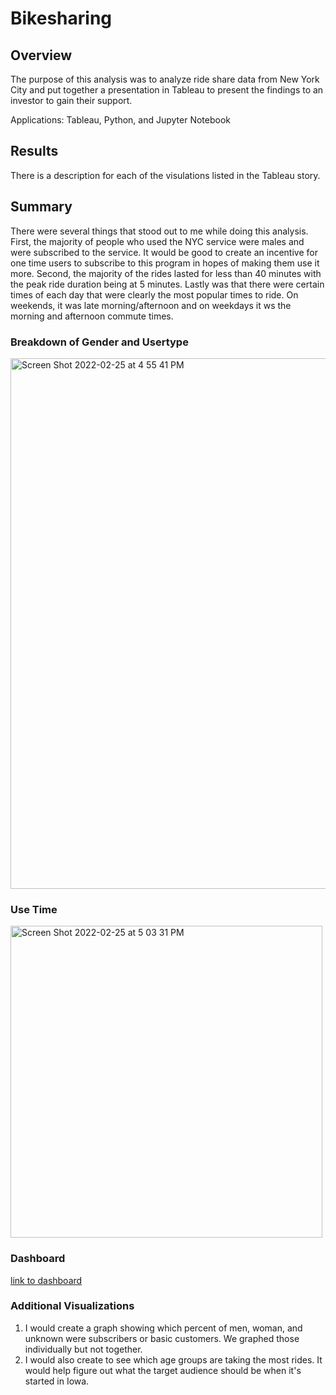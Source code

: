 # Bikesharing
## Overview
The purpose of this analysis was to analyze ride share data from New York City and put together a presentation in Tableau to present the findings to an investor to gain their support.

Applications: Tableau, Python, and Jupyter Notebook

## Results
There is a description for each of the visulations listed in the Tableau story.

## Summary
There were several things that stood out to me while doing this analysis. First, the majority of people who used the NYC service were males and were subscribed to the service. It would be good to create an incentive for one time users to subscribe to this program in hopes of making them use it more. Second, the majority of the rides lasted for less than 40 minutes with the peak ride duration being at 5 minutes. Lastly was that there were certain times of each day that were clearly the most popular times to ride. On weekends, it was late morning/afternoon and on weekdays it ws the morning and afternoon commute times.

### Breakdown of Gender and Usertype
<img width="849" alt="Screen Shot 2022-02-25 at 4 55 41 PM" src="https://user-images.githubusercontent.com/90946252/155814097-b8dcd682-e697-49a5-83c7-11fd94561302.png">

### Use Time
<img width="499" alt="Screen Shot 2022-02-25 at 5 03 31 PM" src="https://user-images.githubusercontent.com/90946252/155814649-67616a48-56d4-4e44-adf9-ba72aaffa6d1.png">


### Dashboard
[link to dashboard](https://public.tableau.com/app/profile/adam7800/viz/NYCRideShare/CitiProposal#1)

### Additional Visualizations
1. I would create a graph showing which percent of men, woman, and unknown were subscribers or basic customers. We graphed those individually but not together.
2. I would also create to see which age groups are taking the most rides. It would help figure out what the target audience should be when it's started in Iowa.
